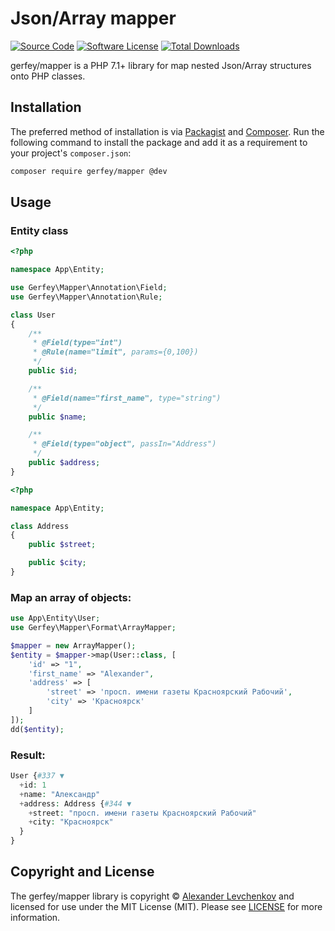 # Json/Array mapper

[![Source Code][badge-source]][source]
[![Software License][badge-license]][license]
[![Total Downloads][badge-downloads]][downloads]

gerfey/mapper is a PHP 7.1+ library for map nested Json/Array structures onto PHP classes.

## Installation

The preferred method of installation is via [Packagist][] and [Composer][]. Run
the following command to install the package and add it as a requirement to your
project's `composer.json`:

```bash
composer require gerfey/mapper @dev
```

## Usage

### Entity class

```php
<?php

namespace App\Entity;

use Gerfey\Mapper\Annotation\Field;
use Gerfey\Mapper\Annotation\Rule;

class User
{
    /**
     * @Field(type="int")
     * @Rule(name="limit", params={0,100})
     */
    public $id;

    /**
     * @Field(name="first_name", type="string")
     */
    public $name;

    /**
     * @Field(type="object", passIn="Address")
     */
    public $address;
}
```

```php
<?php

namespace App\Entity;

class Address
{
    public $street;

    public $city;
}
```

### Map an array of objects:

```php
use App\Entity\User;
use Gerfey\Mapper\Format\ArrayMapper;

$mapper = new ArrayMapper();
$entity = $mapper->map(User::class, [
    'id' => "1",
    'first_name' => "Alexander",
    'address' => [
        'street' => 'просп. имени газеты Красноярский Рабочий',
        'city' => 'Красноярск'
    ]
]);
dd($entity);
```

### Result:

```php
User {#337 ▼
  +id: 1
  +name: "Александр"
  +address: Address {#344 ▼
    +street: "просп. имени газеты Красноярский Рабочий"
    +city: "Красноярск"
  }
}
```
 
## Copyright and License

The gerfey/mapper library is copyright © [Alexander Levchenkov](https://vk.com/gerfey) and
licensed for use under the MIT License (MIT). Please see [LICENSE][] for more
information.

[packagist]: https://packagist.org/packages/gerfey/mapper
[composer]: http://getcomposer.org/
[http-interop/http-factory-guzzle]: https://packagist.org/packages/http-interop/http-factory-guzzle
[guzzlehttp/guzzle]: https://packagist.org/packages/guzzlehttp/guzzle

[badge-source]: https://img.shields.io/badge/source-gerfey/mapper-blue.svg?style=flat-square
[badge-license]: https://img.shields.io/badge/license-MIT-brightgreen.svg?style=flat-square
[badge-build]: https://img.shields.io/travis/gerfey/mapper/master.svg?style=flat-square
[badge-downloads]: https://img.shields.io/packagist/dt/gerfey/mapper.svg?style=flat-square

[source]: https://github.com/gerfey/mapper
[release]: https://packagist.org/packages/gerfey/mapper
[license]: https://github.com/gerfey/mapper/blob/master/LICENSE
[build]: https://travis-ci.org/gerfey/mapper
[downloads]: https://packagist.org/packages/gerfey/mapper
